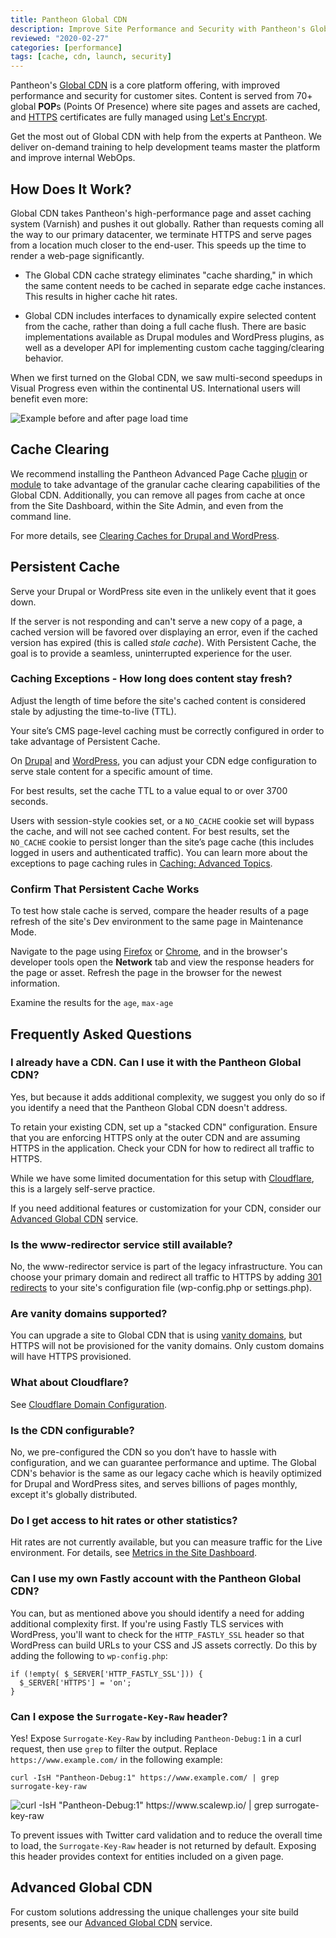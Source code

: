 ```yaml
---
title: Pantheon Global CDN
description: Improve Site Performance and Security with Pantheon's Global CDN.
reviewed: "2020-02-27"
categories: [performance]
tags: [cache, cdn, launch, security]
---
```


Pantheon's [Global CDN](https://pantheon.io/features/global-cdn) is a core platform offering, with improved performance and security for customer sites. Content is served from 70+ global **POP**s (Points Of Presence) where site pages and assets are cached, and [HTTPS](/https) certificates are fully managed using [Let's Encrypt](https://letsencrypt.org).

<Enablement title="Agency WebOps Training" link="https://pantheon.io/learn-pantheon?docs">

Get the most out of Global CDN with help from the experts at Pantheon. We deliver on-demand training to help development teams master the platform and improve internal WebOps.

</Enablement>

## How Does It Work?

Global CDN takes Pantheon's high-performance page and asset caching system (Varnish) and pushes it out globally. Rather than requests coming all the way to our primary datacenter, we terminate HTTPS and serve pages from a location much closer to the end-user. This speeds up the time to render a web-page significantly.

- The Global CDN cache strategy eliminates "cache sharding," in which the same content needs to be cached in separate edge cache instances. This results in higher cache hit rates.

- Global CDN includes interfaces to dynamically expire selected content from the cache, rather than doing a full cache flush. There are basic implementations available as Drupal modules and WordPress plugins, as well as a developer API for implementing custom cache tagging/clearing behavior.

When we first turned on the Global CDN, we saw multi-second speedups in Visual Progress <Popover title="Visual Progress" content="The pace at which content renders on the visible page" /> even within the continental US. International users will benefit even more:

![Example before and after page load time](../images/global-cdn-time-to-load.png)

## Cache Clearing

We recommend installing the Pantheon Advanced Page Cache [plugin](https://wordpress.org/plugins/pantheon-advanced-page-cache/) or [module](https://www.drupal.org/project/pantheon_advanced_page_cache) to take advantage of the granular cache clearing capabilities of the Global CDN. Additionally, you can remove all pages from cache at once from the Site Dashboard, within the Site Admin, and even from the command line.

For more details, see [Clearing Caches for Drupal and WordPress](/clear-caches).

## Persistent Cache

Serve your Drupal or WordPress site even in the unlikely event that it goes down.

If the server is not responding and can't serve a new copy of a page, a cached version will be favored over displaying an error, even if the cached version has expired (this is called _stale cache_). With Persistent Cache, the goal is to provide a seamless, uninterrupted experience for the user.

### Caching Exceptions - How long does content stay fresh?

Adjust the length of time before the site's cached content is considered stale by adjusting the time-to-live (TTL).

Your site’s CMS page-level caching must be correctly configured in order to take advantage of Persistent Cache.

On [Drupal](/drupal-cache#drupal-8-performance-configuration) and [WordPress](/wordpress-cache-plugin#pantheon-page-cache-plugin-configuration), you can adjust your CDN edge configuration to serve stale content for a specific amount of time.

For best results, set the cache TTL to a value equal to or over 3700 seconds.

Users with session-style cookies set, or a `NO_CACHE` cookie set will bypass the cache, and will not see cached content. For best results, set the `NO_CACHE` cookie to persist longer than the site’s page cache (this includes logged in users and authenticated traffic). You can learn more about the exceptions to page caching rules in [Caching: Advanced Topics](/caching-advanced-topics#allow-a-user-to-bypass-the-cache).

### Confirm That Persistent Cache Works

To test how stale cache is served, compare the header results of a page refresh of the site's Dev environment to the same page in Maintenance Mode.

Navigate to the page using [Firefox](https://developer.mozilla.org/en-US/docs/Tools) or [Chrome](https://developer.chrome.com/docs/devtools/), and in the browser's developer tools open the **Network** tab and view the response headers for the page or asset. Refresh the page in the browser for the newest information.

Examine the results for the `age`, `max-age`

## Frequently Asked Questions

### I already have a CDN. Can I use it with the Pantheon Global CDN?

Yes, but because it adds additional complexity, we suggest you only do so if you identify a need that the Pantheon Global CDN doesn't address.

To retain your existing CDN, set up a "stacked CDN" configuration. Ensure that you are enforcing HTTPS only at the outer CDN and are assuming HTTPS in the application. Check your CDN for how to redirect all traffic to HTTPS.

While we have some limited documentation for this setup with [Cloudflare](/cloudflare#option-2-use-cloudflares-cdn-stacked-on-top-of-pantheons-global-cdn), this is a largely self-serve practice.

If you need additional features or customization for your CDN, consider our [Advanced Global CDN](/guides/professional-services/advanced-global-cdn) service.

### Is the www-redirector service still available?

No, the www-redirector service is part of the legacy infrastructure. You can choose your primary domain and redirect all traffic to HTTPS by adding [301 redirects](/guides/launch/redirects) to your site's configuration file (wp-config.php or settings.php).

### Are vanity domains supported?

You can upgrade a site to Global CDN that is using [vanity domains](/vanity-domains), but HTTPS will not be provisioned for the vanity domains. Only custom domains will have HTTPS provisioned.

### What about Cloudflare?

See [Cloudflare Domain Configuration](/cloudflare).

### Is the CDN configurable?

No, we pre-configured the CDN so you don’t have to hassle with configuration, and we can guarantee performance and uptime. The Global CDN's behavior is the same as our legacy cache which is heavily optimized for Drupal and WordPress sites, and serves billions of pages monthly, except it's globally distributed.

### Do I get access to hit rates or other statistics?

Hit rates are not currently available, but you can measure traffic for the Live environment. For details, see [Metrics in the Site Dashboard](/metrics).

### Can I use my own Fastly account with the Pantheon Global CDN?

You can, but as mentioned above you should identify a need for adding additional complexity first. If you're using Fastly TLS services with WordPress, you'll want to check for the `HTTP_FASTLY_SSL` header so that WordPress can build URLs to your CSS and JS assets correctly. Do this by adding the following to `wp-config.php`:

```php:title=wp-config.php
if (!empty( $_SERVER['HTTP_FASTLY_SSL'])) {
  $_SERVER['HTTPS'] = 'on';
}
```

### Can I expose the `Surrogate-Key-Raw` header?

Yes! Expose `Surrogate-Key-Raw` by including `Pantheon-Debug:1` in a curl request, then use `grep` to filter the output. Replace `https://www.example.com/` in the following example:

```bash{promptUser: user}
curl -IsH "Pantheon-Debug:1" https://www.example.com/ | grep surrogate-key-raw
```

![curl -IsH "Pantheon-Debug:1" https://www.scalewp.io/ | grep surrogate-key-raw](../images/surrogate-key-raw-example.png)

To prevent issues with Twitter card validation and to reduce the overall time to load, the `Surrogate-Key-Raw` header is not returned by default. Exposing this header provides context for entities included on a given page.

## Advanced Global CDN

For custom solutions addressing the unique challenges your site build presents, see our [Advanced Global CDN](/guides/professional-services/advanced-global-cdn) service.
